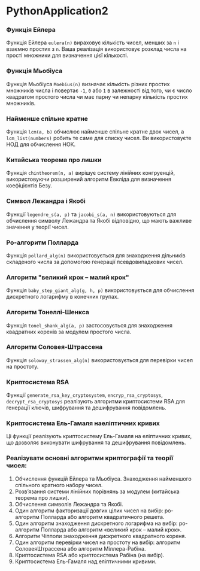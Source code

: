 # PythonApplication2

### Функція Ейлера 
Функція Ейлера `eulera(n)` вираховує кількість чисел, менших за `n` і взаємно простих з `n`. Ваша реалізація використовує розклад числа на прості множники для визначення цієї кількості.

### Функція Мьобіуса 
Функція Мьобіуса `Moebius(n)` визначає кількість різних простих множників числа і повертає `-1`, `0` або `1` в залежності від того, чи є число квадратом простого числа чи має парну чи непарну кількість простих множників.

### Найменше спільне кратне 
Функція `lcm(a, b)` обчислює найменше спільне кратне двох чисел, а `lcm_list(numbers)` робить те саме для списку чисел. Ви використовуєте НОД для обчислення НОК.

### Китайська теорема про лишки 
Функція `chintheorem(n, a)` вирішує систему лінійних конгруенцій, використовуючи розширений алгоритм Евкліда для визначення коефіцієнтів Безу.

### Символ Лежандра і Якобі 
Функції `legendre_s(a, p)` та `jacobi_s(a, n)` використовуються для обчислення символу Лежандра та Якобі відповідно, що мають важливе значення у теорії чисел.

### Ро-алгоритм Полларда
Функція `pollard_alg(n)` використовується для знаходження дільників складеного числа за допомогою генерації псевдовипадкових чисел.

### Алгоритм "великий крок – малий крок" 
Функція `baby_step_giant_alg(g, h, p)` використовується для обчислення дискретного логарифму в конечних групах.

### Алгоритм Тонеллі-Шенкса 
Функція `tonel_shank_alg(a, p)` застосовується для знаходження квадратних коренів за модулем простого числа.

### Алгоритм Соловея-Штрассена 
Функція `soloway_strassen_alg(n)` використовується для перевірки чисел на простоту.

### Криптосистема RSA 
Функції `generate_rsa_key_cryptosystem`, `encryp_rsa_cryptosys`, `decrypt_rsa_cryptosys` реалізують алгоритми криптосистеми RSA для генерації ключів, шифрування та дешифрування повідомлень.

### Криптосистема Ель-Гамаля наеліптичних кривих
Ці функції реалізують криптосистему Ель-Гамаля на еліптичних кривих, що дозволяє виконувати шифрування та дешифрування повідомлень.

### Реалізувати основні алгоритми криптографії та теорії чисел:
1) Обчислення функцій Ейлера та Мьобіуса. Знаходження найменшого спільного
кратного набору чисел.
2) Розв’язання системи лінійних порівнянь за модулем (китайська теорема про
лишки).
3) Обчислення символів Лежандра та Якобі.
4) Один алгоритм факторизації довгих цілих чисел на вибір: ро-алгоритм Полларда
або алгоритм квадратичного решета.
5) Один алгоритм знаходження дискретного логарифма на вибір: ро-алгоритм
Полларда або алгоритм «великий крок – малий крок».
6) Алгоритм Чіпполи знаходження дискретного квадратного кореня.
7) Один алгоритм перевірки чисел на простоту на вибір: алгоритм СоловеяШтрассена або алгоритм Міллера-Рабіна.
8) Криптосистема RSA або криптосистема Рабіна (на вибір).
9) Криптосистема Ель-Гамаля над еліптичними кривими.
